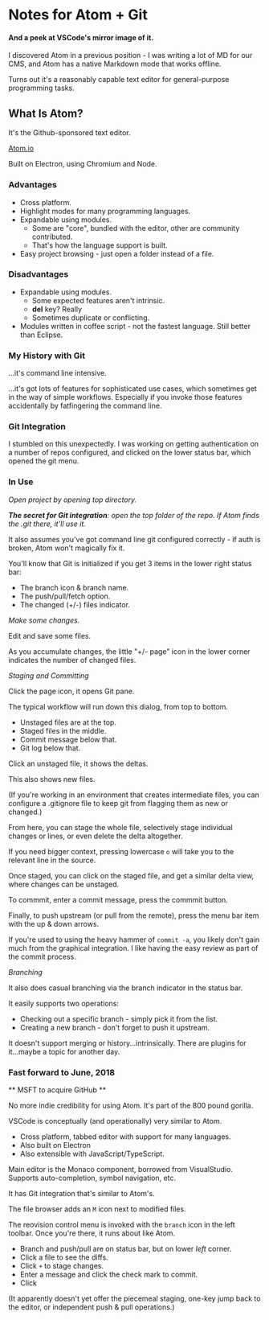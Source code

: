 # Notes for Atom + Git

#### And a peek at VSCode's mirror image of it.

I discovered Atom in a previous position - I was writing a lot of MD for our CMS, and Atom has a native Markdown mode that works offline.

Turns out it's a reasonably capable text editor for general-purpose programming tasks.

## What Is Atom?

It's the Github-sponsored text editor.

[Atom.io](atom.io)

Built on Electron, using Chromium and Node.

### Advantages

* Cross platform.
* Highlight modes for many programming languages.
* Expandable using modules.
    * Some are "core", bundled with the editor, other are community contributed.
    * That's how the language support is built.
* Easy project browsing - just open a folder instead of a file.

### Disadvantages

* Expandable using modules.
    * Some expected features aren't intrinsic.
    * **del** key?  Really
    * Sometimes duplicate or conflicting.
* Modules written in coffee script - not the fastest language.  Still better than Eclipse.

### My History with Git

...it's command line intensive.  

...it's got lots of features for sophisticated use cases, which sometimes get in the way of simple workflows.  Especially if you invoke those features accidentally by fatfingering the command line.


### Git Integration

I stumbled on this unexpectedly.  I was working on getting authentication on a number of repos configured, and clicked on the lower status bar, which opened the git menu.

### In Use

_Open project by opening top directory._

_**The secret for Git integration**: open the top folder of the repo.  If Atom finds the .git there, it'll use it._

It also assumes you've got command line git configured correctly - if auth is broken, Atom won't magically fix it.

You'll know that Git is initialized if you get 3 items in the lower right status bar:
* The branch icon & branch name.
* The push/pull/fetch option.
* The changed (+/-) files indicator.

_Make some changes._

Edit and save some files.

As you accumulate changes, the little "+/- page" icon in the lower corner indicates the number of changed files.

_Staging and Committing_

Click the page icon, it opens Git pane.

The typical workflow will run down this dialog, from top to bottom.

* Unstaged files are at the top.
* Staged files in the middle.
* Commit message below that.
* Git log below that.

Click an unstaged file, it shows the deltas.

This also shows new files.  

(If you're working in an environment that creates intermediate files, you can configure a .gitignore file to keep git from flagging them as new or changed.)

From here, you can stage the whole file,  selectively stage individual changes or lines, or even delete the delta altogether.

If you need bigger context, pressing lowercase `o` will take you to the relevant line in the source.

Once staged, you can click on the staged file, and get a similar delta view, where changes can be unstaged.

To commmit, enter a commit message, press the commmit button.

Finally, to push upstream (or pull from the remote), press the menu bar item with the up & down arrows.

If you're used to using the heavy hammer of `commit -a`, you likely don't gain much from the graphical integration.  I like having the easy review as part of the commit process.

_Branching_

It also does casual branching via the branch indicator in the status bar.

It easily supports two operations:
* Checking out a specific branch - simply pick it from the list.
* Creating a new branch - don't forget to push it upstream.

It doesn't support merging or history...intrinsically.  There are plugins for it...maybe a topic for another day.



### Fast forward to June, 2018

** MSFT to acquire GitHub **

No more indie credibility for using Atom.  It's part of the 800 pound gorilla.

VSCode is conceptually (and operationally) very similar to Atom.    

* Cross platform, tabbed editor with support for many languages.
* Also built on Electron
* Also extensible with JavaScript/TypeScript.

Main editor is the Monaco component, borrowed from VisualStudio.  Supports auto-completion, symbol navigation, etc.

It has Git integration that's similar to Atom's.

The file browser adds an `M` icon next to modified files.

The reovision control menu is invoked with the `branch` icon in the left toolbar.  Once you're there, it runs about like Atom.
* Branch and push/pull are on status bar, but on lower _left_ corner.
* Click a file to see the diffs.
* Click `+` to stage changes.
* Enter a message and click the check mark to commit.
* Click

(It apparently doesn't yet offer the piecemeal staging, one-key jump back to the editor, or independent push & pull operations.)
